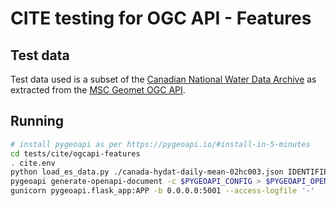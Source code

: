 # CITE testing for OGC API - Features

## Test data

Test data used is a subset of the [Canadian National Water Data Archive](https://www.canada.ca/en/environment-climate-change/services/water-overview/quantity/monitoring/survey/data-products-services/national-archive-hydat.html)
as extracted from the [MSC Geomet OGC API](https://eccc-msc.github.io/open-data/msc-geomet/web-services_en/#ogc-api-features).

## Running

```bash
# install pygeoapi as per https://pygeoapi.io/#install-in-5-minutes
cd tests/cite/ogcapi-features
. cite.env
python load_es_data.py ./canada-hydat-daily-mean-02hc003.json IDENTIFIER
pygeoapi generate-openapi-document -c $PYGEOAPI_CONFIG > $PYGEOAPI_OPENAPI
gunicorn pygeoapi.flask_app:APP -b 0.0.0.0:5001 --access-logfile '-'
```
